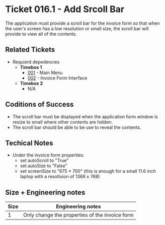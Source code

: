 Ticket 016.1 - Add Srcoll Bar
=======================

The application must provide a scroll bar for the invoice form so that when the user's screen has a low resolution or small size, the scroll bar will provide to view all of the contents.

Related Tickets
---------------

* Requierd depedencies
    * **Timebox 1**
        * [001](./001.md) - Main Menu
        * [002](./002.md) - Invoice Form Interface
    * **Timebox 2**
        * N/A


Coditions of Success
--------------------
* The scroll bar must be displayed when the application form window is resize to small where other contents are hidden.
* The scroll bar should be able to be use to reveal the contents. 

Techical Notes
--------------
* Under the invoice form properties:
    * set autoScroll to "True"
    * set autoSize to "False"
    * set screenSize to "675 * 700" (this is enough for a small 11.6 inch laptop with a resoltuion of 1366 x 768)

Size + Engineering notes
----------------------
| Size | Engineering notes | 
| -------- | -------- |
|  1  | Only change the properties of the invoice form | 
